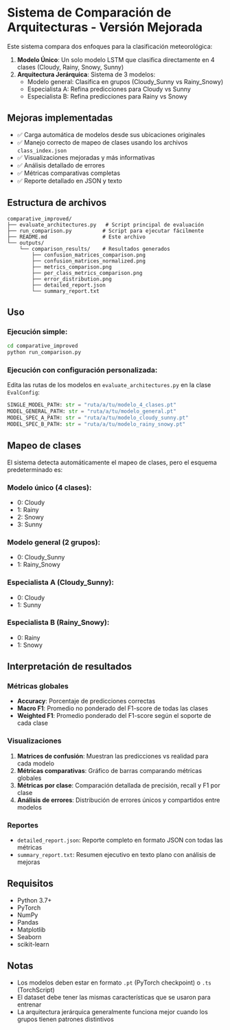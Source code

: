# Sistema de Comparación de Arquitecturas - Versión Mejorada

Este sistema compara dos enfoques para la clasificación meteorológica:

1. **Modelo Único**: Un solo modelo LSTM que clasifica directamente en 4 clases (Cloudy, Rainy, Snowy, Sunny)
2. **Arquitectura Jerárquica**: Sistema de 3 modelos:
   - Modelo general: Clasifica en grupos (Cloudy_Sunny vs Rainy_Snowy)
   - Especialista A: Refina predicciones para Cloudy vs Sunny
   - Especialista B: Refina predicciones para Rainy vs Snowy

## Mejoras implementadas

- ✅ Carga automática de modelos desde sus ubicaciones originales
- ✅ Manejo correcto de mapeo de clases usando los archivos `class_index.json`
- ✅ Visualizaciones mejoradas y más informativas
- ✅ Análisis detallado de errores
- ✅ Métricas comparativas completas
- ✅ Reporte detallado en JSON y texto

## Estructura de archivos

```
comparative_improved/
├── evaluate_architectures.py   # Script principal de evaluación
├── run_comparison.py          # Script para ejecutar fácilmente
├── README.md                  # Este archivo
└── outputs/
    └── comparison_results/    # Resultados generados
        ├── confusion_matrices_comparison.png
        ├── confusion_matrices_normalized.png
        ├── metrics_comparison.png
        ├── per_class_metrics_comparison.png
        ├── error_distribution.png
        ├── detailed_report.json
        └── summary_report.txt
```

## Uso

### Ejecución simple:

```bash
cd comparative_improved
python run_comparison.py
```

### Ejecución con configuración personalizada:

Edita las rutas de los modelos en `evaluate_architectures.py` en la clase `EvalConfig`:

```python
SINGLE_MODEL_PATH: str = "ruta/a/tu/modelo_4_clases.pt"
MODEL_GENERAL_PATH: str = "ruta/a/tu/modelo_general.pt"
MODEL_SPEC_A_PATH: str = "ruta/a/tu/modelo_cloudy_sunny.pt"
MODEL_SPEC_B_PATH: str = "ruta/a/tu/modelo_rainy_snowy.pt"
```

## Mapeo de clases

El sistema detecta automáticamente el mapeo de clases, pero el esquema predeterminado es:

### Modelo único (4 clases):
- 0: Cloudy
- 1: Rainy
- 2: Snowy
- 3: Sunny

### Modelo general (2 grupos):
- 0: Cloudy_Sunny
- 1: Rainy_Snowy

### Especialista A (Cloudy_Sunny):
- 0: Cloudy
- 1: Sunny

### Especialista B (Rainy_Snowy):
- 0: Rainy
- 1: Snowy

## Interpretación de resultados

### Métricas globales
- **Accuracy**: Porcentaje de predicciones correctas
- **Macro F1**: Promedio no ponderado del F1-score de todas las clases
- **Weighted F1**: Promedio ponderado del F1-score según el soporte de cada clase

### Visualizaciones

1. **Matrices de confusión**: Muestran las predicciones vs realidad para cada modelo
2. **Métricas comparativas**: Gráfico de barras comparando métricas globales
3. **Métricas por clase**: Comparación detallada de precisión, recall y F1 por clase
4. **Análisis de errores**: Distribución de errores únicos y compartidos entre modelos

### Reportes

- `detailed_report.json`: Reporte completo en formato JSON con todas las métricas
- `summary_report.txt`: Resumen ejecutivo en texto plano con análisis de mejoras

## Requisitos

- Python 3.7+
- PyTorch
- NumPy
- Pandas
- Matplotlib
- Seaborn
- scikit-learn

## Notas

- Los modelos deben estar en formato `.pt` (PyTorch checkpoint) o `.ts` (TorchScript)
- El dataset debe tener las mismas características que se usaron para entrenar
- La arquitectura jerárquica generalmente funciona mejor cuando los grupos tienen patrones distintivos